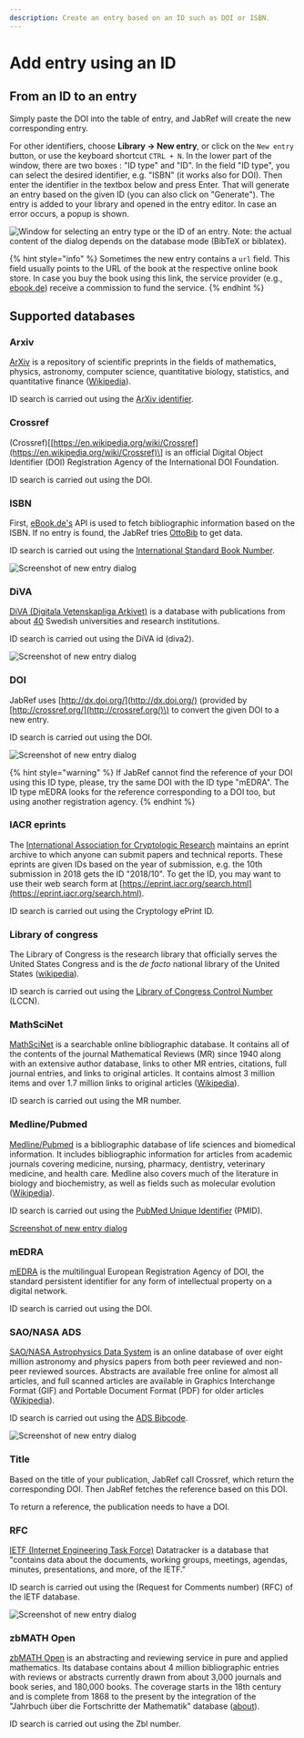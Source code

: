 ```yaml
---
description: Create an entry based on an ID such as DOI or ISBN.
---
```


# Add entry using an ID

## From an ID to an entry

Simply paste the DOI into the table of entry, and JabRef will create the new corresponding entry.

For other identifiers, choose **Library → New entry**, or click on the `New entry` button, or use the keyboard shortcut `CTRL + N`. In the lower part of the window, there are two boxes : "ID type" and "ID". In the field "ID type", you can select the desired identifier, e.g. "ISBN" \(it works also for DOI\). Then enter the identifier in the textbox below and press Enter. That will generate an entry based on the given ID \(you can also click on "Generate"\). The entry is added to your library and opened in the entry editor. In case an error occurs, a popup is shown.

![Window for selecting an entry type or the ID of an entry. Note: the actual content of the dialog depends on the database mode \(BibTeX or biblatex\). ](../.gitbook/assets/jabref-5.3-selectentrytype.png)

{% hint style="info" %}
Sometimes the new entry contains a `url` field. This field usually points to the URL of the book at the respective online book store. In case you buy the book using this link, the service provider \(e.g., [ebook.de](https://www.ebook.de)\) receive a commission to fund the service.
{% endhint %}

## Supported databases

### Arxiv

[ArXiv](https://arxiv.org/) is a repository of scientific preprints in the fields of mathematics, physics, astronomy, computer science, quantitative biology, statistics, and quantitative finance \([Wikipedia](https://en.wikipedia.org/wiki/ArXiv)\).

ID search is carried out using the [ArXiv identifier](https://arxiv.org/help/arxiv_identifier).

### Crossref

\(Crossref\)\[[https://en.wikipedia.org/wiki/Crossref](https://en.wikipedia.org/wiki/Crossref)\] is an official Digital Object Identifier \(DOI\) Registration Agency of the International DOI Foundation.

ID search is carried out using the DOI.

### ISBN

First, [eBook.de's](https://www.ebook.de/de/) API is used to fetch bibliographic information based on the ISBN. If no entry is found, the JabRef tries [OttoBib](https://www.ottobib.com/) to get data.

ID search is carried out using the [International Standard Book Number](https://en.wikipedia.org/wiki/International_Standard_Book_Number).

![Screenshot of new entry dialog](../.gitbook/assets/newentrychoosetype-idgeneratorhighlighted-isbn%20%282%29%20%284%29%20%284%29%20%283%29%20%281%29%20%284%29%20%284%29.png)

### DiVA

[DiVA \(Digitala Vetenskapliga Arkivet\)](https://info.diva-portal.org/about-diva/) is a database with publications from about [40](https://www.diva-portal.org/smash/aboutdiva.jsf) Swedish universities and research institutions.

ID search is carried out using the DiVA id \(diva2\).

![Screenshot of new entry dialog](../.gitbook/assets/newentrychoosetype-idgeneratorhighlighted-diva.png)

### DOI

JabRef uses [http://dx.doi.org/](http://dx.doi.org/) \(provided by [http://crossref.org/](http://crossref.org/)\) to convert the given DOI to a new entry.

ID search is carried out using the DOI.

![Screenshot of new entry dialog](../.gitbook/assets/newentrychoosetype-idgeneratorhighlighted.png)

{% hint style="warning" %}
If JabRef cannot find the reference of your DOI using this ID type, please, try the same DOI with the ID type "mEDRA". The ID type mEDRA looks for the reference corresponding to a DOI too, but using another registration agency.
{% endhint %}

### IACR eprints

The [International Association for Cryptologic Research](https://www.iacr.org/) maintains an eprint archive to which anyone can submit papers and technical reports. These eprints are given IDs based on the year of submission, e.g. the 10th submission in 2018 gets the ID "2018/10". To get the ID, you may want to use their web search form at [https://eprint.iacr.org/search.html](https://eprint.iacr.org/search.html).

ID search is carried out using the Cryptology ePrint ID.

### Library of congress

The Library of Congress is the research library that officially serves the United States Congress and is the _de facto_ national library of the United States \([wikipedia](https://en.wikipedia.org/wiki/Library_of_Congress)\).

ID search is carried out using the [Library of Congress Control Number](https://en.wikipedia.org/wiki/Library_of_Congress_Control_Number) \(LCCN\).

### MathSciNet

[MathSciNet](http://www.ams.org/mathscinet/) is a searchable online bibliographic database. It contains all of the contents of the journal Mathematical Reviews \(MR\) since 1940 along with an extensive author database, links to other MR entries, citations, full journal entries, and links to original articles. It contains almost 3 million items and over 1.7 million links to original articles \([Wikipedia](https://en.wikipedia.org/wiki/MathSciNet)\).

ID search is carried out using the MR number.

### Medline/Pubmed

[Medline/Pubmed](https://www.nlm.nih.gov/bsd/medline.html) is a bibliographic database of life sciences and biomedical information. It includes bibliographic information for articles from academic journals covering medicine, nursing, pharmacy, dentistry, veterinary medicine, and health care. Medline also covers much of the literature in biology and biochemistry, as well as fields such as molecular evolution \([Wikipedia](https://en.wikipedia.org/wiki/MEDLINE)\).

ID search is carried out using the [PubMed Unique Identifier](https://www.nlm.nih.gov/bsd/mms/medlineelements.html#pmid) \(PMID\).

[Screenshot of new entry dialog](https://github.com/JabRef/user-documentation/tree/2e47d73a4cfef323b7122d3e1653444a7ec121f1/en/.gitbook/assets/newentrychoosetype-idgeneratorhighlighted-medline.png)

### mEDRA

[mEDRA](https://www.medra.org/) is the multilingual European Registration Agency of DOI, the standard persistent identifier for any form of intellectual property on a digital network.

ID search is carried out using the DOI.

### SAO/NASA ADS

[SAO/NASA Astrophysics Data System](http://www.adsabs.harvard.edu/) is an online database of over eight million astronomy and physics papers from both peer reviewed and non-peer reviewed sources. Abstracts are available free online for almost all articles, and full scanned articles are available in Graphics Interchange Format \(GIF\) and Portable Document Format \(PDF\) for older articles \([Wikipedia](https://en.wikipedia.org/wiki/Astrophysics_Data_System)\).

ID search is carried out using the [ADS Bibcode](http://adsabs.github.io/help/actions/bibcode).

![Screenshot of new entry dialog](../.gitbook/assets/newentrychoosetype-idgeneratorhighlighted-ads.png)

### Title

Based on the title of your publication, JabRef call Crossref, which return the corresponding DOI. Then JabRef fetches the reference based on this DOI.

To return a reference, the publication needs to have a DOI.

### RFC

[IETF \(Internet Engineering Task Force\)](https://datatracker.ietf.org/) Datatracker is a database that "contains data about the documents, working groups, meetings, agendas, minutes, presentations, and more, of the IETF."

ID search is carried out using the \(Request for Comments number\) \(RFC\) of the IETF database.

![Screenshot of new entry dialog](../.gitbook/assets/newentrychoosetype-idgeneratorhighlighted-rfc.png)

### zbMATH Open

[zbMATH Open](https://zbmath.org/) is an abstracting and reviewing service in pure and applied mathematics. Its database contains about 4 million bibliographic entries with reviews or abstracts currently drawn from about 3,000 journals and book series, and 180,000 books. The coverage starts in the 18th century and is complete from 1868 to the present by the integration of the "Jahrbuch über die Fortschritte der Mathematik" database \([about](https://zbmath.org/about/)\).

ID search is carried out using the Zbl number.

